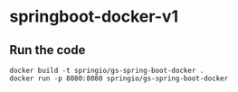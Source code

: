 # springboot-docker-v1

## Run the code

    docker build -t springio/gs-spring-boot-docker .
    docker run -p 8080:8080 springio/gs-spring-boot-docker
